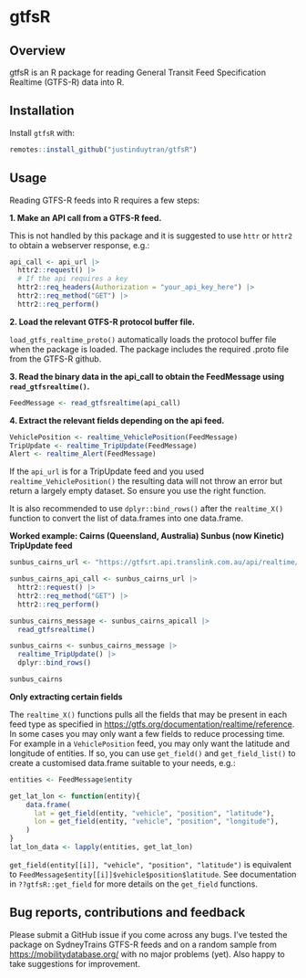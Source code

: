 
# gtfsR

## Overview

gtfsR is an R package for reading General Transit Feed Specification
Realtime (GTFS-R) data into R.

## Installation

Install `gtfsR` with:

``` r
remotes::install_github("justinduytran/gtfsR")
```

## Usage

Reading GTFS-R feeds into R requires a few steps:

**1. Make an API call from a GTFS-R feed.**

This is not handled by this package and it is suggested to use `httr` or
`httr2` to obtain a webserver response, e.g.:

``` r
api_call <- api_url |>
  httr2::request() |>
  # If the api requires a key
  httr2::req_headers(Authorization = "your_api_key_here") |>
  httr2::req_method("GET") |>
  httr2::req_perform()
```

**2. Load the relevant GTFS-R protocol buffer file.**

`load_gtfs_realtime_proto()` automatically loads the protocol buffer
file when the package is loaded. The package includes the required
.proto file from the GTFS-R github.

**3. Read the binary data in the api_call to obtain the FeedMessage
using `read_gtfsrealtime()`.**

``` r
FeedMessage <- read_gtfsrealtime(api_call)
```

**4. Extract the relevant fields depending on the api feed.**

``` r
VehiclePosition <- realtime_VehiclePosition(FeedMessage)
TripUpdate <- realtime_TripUpdate(FeedMessage)
Alert <- realtime_Alert(FeedMessage)
```

If the `api_url` is for a TripUpdate feed and you used
`realtime_VehiclePosition()` the resulting data will not throw an error
but return a largely empty dataset. So ensure you use the right
function.

It is also recommended to use `dplyr::bind_rows()` after the
`realtime_X()` function to convert the list of data.frames into one
data.frame.

**Worked example: Cairns (Queensland, Australia) Sunbus (now Kinetic)
TripUpdate feed**

``` r
sunbus_cairns_url <- "https://gtfsrt.api.translink.com.au/api/realtime/CNS/TripUpdates"

sunbus_cairns_api_call <- sunbus_cairns_url |>
  httr2::request() |>
  httr2::req_method("GET") |>
  httr2::req_perform()

sunbus_cairns_message <- sunbus_cairns_apicall |>
  read_gtfsrealtime()

sunbus_cairns <- sunbus_cairns_message |>
  realtime_TripUpdate() |>
  dplyr::bind_rows()

sunbus_cairns
```

**Only extracting certain fields**

The `realtime_X()` functions pulls all the fields that may be present in
each feed type as specified in
<https://gtfs.org/documentation/realtime/reference>. In some cases you
may only want a few fields to reduce processing time. For example in a
`VehiclePosition` feed, you may only want the latitude and longitude of
entities. If so, you can use `get_field()` and `get_field_list()` to
create a customised data.frame suitable to your needs, e.g.:

``` r
entities <- FeedMessage$entity

get_lat_lon <- function(entity){
    data.frame(
      lat = get_field(entity, "vehicle", "position", "latitude"),
      lon = get_field(entity, "vehicle", "position", "longitude"),
    )
}
lat_lon_data <- lapply(entities, get_lat_lon)
```

`get_field(entity[[i]], "vehicle", "position", "latitude")` is
equivalent to `FeedMessage$entity[[i]]$vehicle$position$latitude`. See
documentation in `??gtfsR::get_field` for more details on the
`get_field` functions.

## Bug reports, contributions and feedback

Please submit a GitHub issue if you come across any bugs. I’ve tested
the package on SydneyTrains GTFS-R feeds and on a random sample from
<https://mobilitydatabase.org/> with no major problems (yet). Also happy
to take suggestions for improvement.
